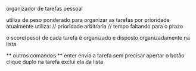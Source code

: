 organizador de tarefas pessoal

utiliza de peso ponderado para organizar as tarefas por prioridade
atualmente utiliza:
// prioridade arbitraria
// tempo faltando para o prazo

o score(peso) de cada tarefa é organizado e disposto organizadamente na lista

** outros comandos **
enter envia a tarefa sem precisar apertar o botão
clique duplo na tarefa exclui ela da lista
